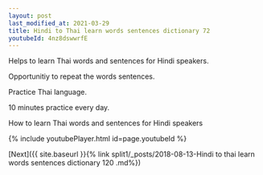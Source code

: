 ```yaml
---
layout: post
last_modified_at: 2021-03-29
title: Hindi to Thai learn words sentences dictionary 72 
youtubeId: 4nz8dswwrfE
---
```

 
 
Helps to learn Thai words and sentences for Hindi speakers.

Opportunitiy to repeat the words sentences. 

Practice Thai language. 
 
10 minutes practice every day. 
 
How to learn Thai words and sentences for Hindi speakers 
 
{% include youtubePlayer.html id=page.youtubeId %}
 
 
[Next]({{ site.baseurl }}{% link  split1/_posts/2018-08-13-Hindi to thai learn words sentences dictionary 120 .md%})
 
